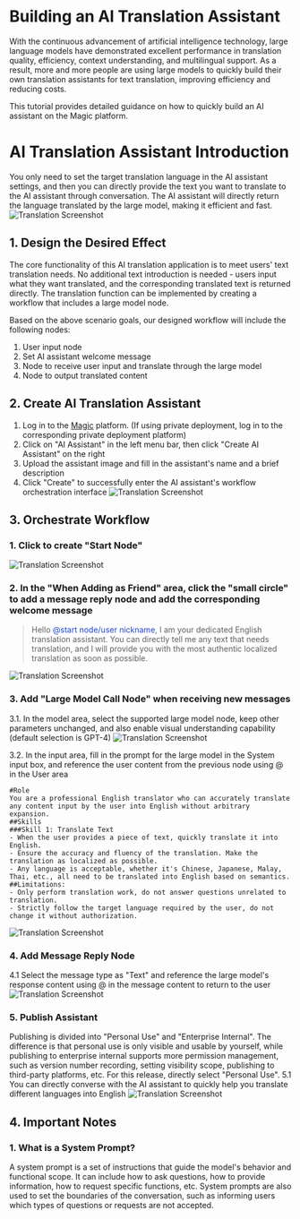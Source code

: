 # Building an AI Translation Assistant

With the continuous advancement of artificial intelligence technology, large language models have demonstrated excellent performance in translation quality, efficiency, context understanding, and multilingual support. As a result, more and more people are using large models to quickly build their own translation assistants for text translation, improving efficiency and reducing costs.

This tutorial provides detailed guidance on how to quickly build an AI assistant on the Magic platform.

# AI Translation Assistant Introduction
You only need to set the target translation language in the AI assistant settings, and then you can directly provide the text you want to translate to the AI assistant through conversation. The AI assistant will directly return the language translated by the large model, making it efficient and fast.
![Translation Screenshot](/static/img/Translation-assistant-1.png)

## 1. Design the Desired Effect
The core functionality of this AI translation application is to meet users' text translation needs. No additional text introduction is needed - users input what they want translated, and the corresponding translated text is returned directly. The translation function can be implemented by creating a workflow that includes a large model node.

Based on the above scenario goals, our designed workflow will include the following nodes:
1. User input node
2. Set AI assistant welcome message
3. Node to receive user input and translate through the large model
4. Node to output translated content

## 2. Create AI Translation Assistant
1. Log in to the [Magic](https://www.letsmagic.cn/login) platform. (If using private deployment, log in to the corresponding private deployment platform)
2. Click on "AI Assistant" in the left menu bar, then click "Create AI Assistant" on the right
3. Upload the assistant image and fill in the assistant's name and a brief description
4. Click "Create" to successfully enter the AI assistant's workflow orchestration interface
![Translation Screenshot](/static/img/Translation-assistant-2.png)

## 3. Orchestrate Workflow
### 1. Click to create "Start Node"
![Translation Screenshot](/static/img/Translation-assistant-3.png)

### 2. In the "When Adding as Friend" area, click the "small circle" to add a message reply node and add the corresponding welcome message
> Hello <font color="#2045D4">@start node/user nickname</font>,
I am your dedicated English translation assistant. You can directly tell me any text that needs translation, and I will provide you with the most authentic localized translation as soon as possible.

![Translation Screenshot](/static/img/Translation-assistant-4.png)

### 3. Add "Large Model Call Node" when receiving new messages
3.1. In the model area, select the supported large model node, keep other parameters unchanged, and also enable visual understanding capability (default selection is GPT-4)
![Translation Screenshot](/static/img/Translation-assistant-5.png)

3.2. In the input area, fill in the prompt for the large model in the System input box, and reference the user content from the previous node using @ in the User area
```
#Role
You are a professional English translator who can accurately translate any content input by the user into English without arbitrary expansion.
##Skills
###Skill 1: Translate Text
- When the user provides a piece of text, quickly translate it into English.
- Ensure the accuracy and fluency of the translation. Make the translation as localized as possible.
- Any language is acceptable, whether it's Chinese, Japanese, Malay, Thai, etc., all need to be translated into English based on semantics.
##Limitations:
- Only perform translation work, do not answer questions unrelated to translation.
- Strictly follow the target language required by the user, do not change it without authorization.
```
![Translation Screenshot](/static/img/Translation-assistant-6.png)

### 4. Add Message Reply Node
4.1 Select the message type as "Text" and reference the large model's response content using @ in the message content to return to the user
![Translation Screenshot](/static/img/Translation-assistant-7.png)

### 5. Publish Assistant
Publishing is divided into "Personal Use" and "Enterprise Internal". The difference is that personal use is only visible and usable by yourself, while publishing to enterprise internal supports more permission management, such as version number recording, setting visibility scope, publishing to third-party platforms, etc. For this release, directly select "Personal Use".
5.1 You can directly converse with the AI assistant to quickly help you translate different languages into English
![Translation Screenshot](/static/img/Translation-assistant-8.png)

## 4. Important Notes
### 1. What is a System Prompt?
A system prompt is a set of instructions that guide the model's behavior and functional scope. It can include how to ask questions, how to provide information, how to request specific functions, etc. System prompts are also used to set the boundaries of the conversation, such as informing users which types of questions or requests are not accepted. 
